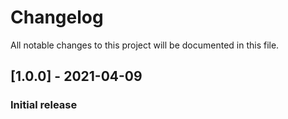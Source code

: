 # Changelog

All notable changes to this project will be documented in this file.

## [1.0.0] - 2021-04-09

### Initial release


